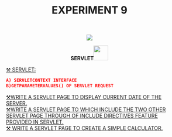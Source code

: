 <h1 align="center">EXPERIMENT 9</h1>
<!-- PROJECT LOGO -->
<br />
<p align="center">
  <a href="https://github.com/DHANOLA/CLASS-NOTIX/tree/root/SEMESTER%204/OBJECT-ORIENTED%20PROGRAMMING%20LAB/EXPERIMENT%209">
    <img src="https://media.giphy.com/media/xT0xenLh8rnYKD9lYY/giphy.gif" >
  </a>

  

  <p align="center">
  <b>SERVLET<img src="https://media.giphy.com/media/wH4rY2nPnEnp6/giphy.gif" width="40" height="40" /></b>
    <br />
   
  </p>
</p>

<!-- TABLE OF CONTENTS -->

  <ol>
<a href="https://github.com/DHANOLA/CLASS-NOTIX/tree/root/SEMESTER%204/OBJECT-ORIENTED%20PROGRAMMING%20LAB/EXPERIMENT%209/1" style="color: ">⚒️ SERVLET: </a><br />
  
  ```  json
A) SERVLETCONTEXT INTERFACE  
B)GETPARAMETERVALUES() OF SERVLET REQUEST
  ```
  <a href="https://github.com/DHANOLA/CLASS-NOTIX/tree/root/SEMESTER%204/OBJECT-ORIENTED%20PROGRAMMING%20LAB/EXPERIMENT%209/2" style="color: ">⚒️WRITE A SERVLET PAGE TO DISPLAY CURRENT DATE OF THE SERVER.</a><br />
     <a href="https://github.com/DHANOLA/CLASS-NOTIX/tree/root/SEMESTER%204/OBJECT-ORIENTED%20PROGRAMMING%20LAB/EXPERIMENT%209/3" style="color: ">⚒️WRITE A SERVLET PAGE TO WHICH INCLUDE THE TWO OTHER SERVLET PAGE THROUGH OF INCLUDE DIRECTIVES FEATURE PROVIDED IN SERVLET.</a><br />
     <a href="https://github.com/DHANOLA/CLASS-NOTIX/tree/root/SEMESTER%204/OBJECT-ORIENTED%20PROGRAMMING%20LAB/EXPERIMENT%209/4" style="color: ">⚒️ WRITE A SERVLET PAGE TO CREATE A SIMPLE CALCULATOR. </a><br />
     
    
  </ol>
</details>


  
